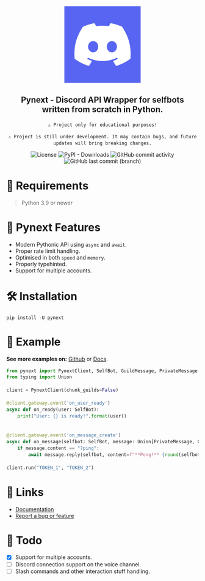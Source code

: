 <div align="center">

  <img alt="" src="assets/discordlogo.png" width="200px"/>

  ## Pynext - Discord API Wrapper for selfbots written from scratch in Python.
  `⚠️ Project only for educational purposes!`

  `⚠️ Project is still under development. It may contain bugs, and future updates will bring breaking changes.`

![License](https://img.shields.io/github/license/xXenvy/Pynext?style=for-the-badge&color=%2315b328)
![PyPI - Downloads](https://img.shields.io/pypi/dw/pynext?style=for-the-badge&color=%2315b328)
![GitHub commit activity](https://img.shields.io/github/commit-activity/t/xXenvy/Pynext?style=for-the-badge&color=%2315b328)
![GitHub last commit (branch)](https://img.shields.io/github/last-commit/xXenvy/Pynext/master?style=for-the-badge&color=%2315b328)
</div>

# 💢 Requirements
> Python 3.9 or newer

# 🔧 Pynext Features
- Modern Pythonic API using `async` and `await`.
- Proper rate limit handling.
- Optimised in both `speed` and `memory`.
- Properly typehinted.
- Support for multiple accounts.

# 🛠️ Installation
```shell
pip install -U pynext
```
# 💫 Example
**See more examples on:** [Github](https://github.com/xXenvy/pynext/tree/master/examples) or [Docs](https://pynext.readthedocs.io/en/latest/examples/).
```py
from pynext import PynextClient, SelfBot, GuildMessage, PrivateMessage
from typing import Union

client = PynextClient(chunk_guilds=False)

@client.gateway.event('on_user_ready')
async def on_ready(user: SelfBot):
    print("User: {} is ready!".format(user))


@client.gateway.event('on_message_create')
async def on_message(selfbot: SelfBot, message: Union[PrivateMessage, GuildMessage]):
    if message.content == "?ping":
        await message.reply(selfbot, content=f"**Pong!** {round(selfbot.latency * 1000)}ms")

client.run("TOKEN_1", "TOKEN_2")

```
# 🧷 Links
- [Documentation](https://pynext.readthedocs.io/en/latest/)
- [Report a bug or feature](https://github.com/xXenvy/pynext/issues/new/choose)

# 📃 Todo
- [x] Support for multiple accounts.
- [ ] Discord connection support on the voice channel.
- [ ] Slash commands and other interaction stuff handling.
